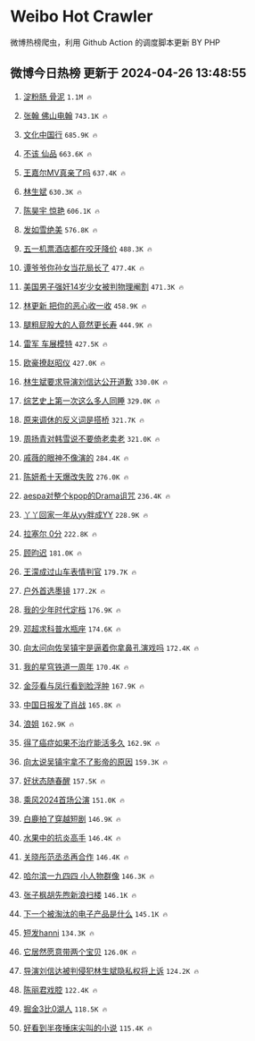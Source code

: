 # Weibo Hot Crawler 



微博热榜爬虫，利用 Github Action 的调度脚本更新 BY PHP 


## 微博今日热榜 更新于 2024-04-26 13:48:55 
1. [淀粉肠 骨泥](https://s.weibo.com/weibo?q=%E6%B7%80%E7%B2%89%E8%82%A0%20%E9%AA%A8%E6%B3%A5&t=31&band_rank=1&Refer=top) `1.1M 🔥` 

1. [张翰 佛山电翰](https://s.weibo.com/weibo?q=%E5%BC%A0%E7%BF%B0%20%E4%BD%9B%E5%B1%B1%E7%94%B5%E7%BF%B0&t=31&band_rank=2&Refer=top) `743.1K 🔥` 

1. [文化中国行](https://s.weibo.com/weibo?q=%23%E6%96%87%E5%8C%96%E4%B8%AD%E5%9B%BD%E8%A1%8C%23&t=31&band_rank=3&Refer=top) `685.9K 🔥` 

1. [不该 仙品](https://s.weibo.com/weibo?q=%E4%B8%8D%E8%AF%A5%20%E4%BB%99%E5%93%81&t=31&band_rank=4&Refer=top) `663.6K 🔥` 

1. [王嘉尔MV真亲了吗](https://s.weibo.com/weibo?q=%23%E7%8E%8B%E5%98%89%E5%B0%94MV%E7%9C%9F%E4%BA%B2%E4%BA%86%E5%90%97%23&t=31&band_rank=5&Refer=top) `637.4K 🔥` 

1. [林生斌](https://s.weibo.com/weibo?q=%E6%9E%97%E7%94%9F%E6%96%8C&t=31&band_rank=6&Refer=top) `630.3K 🔥` 

1. [陈昊宇 惊艳](https://s.weibo.com/weibo?q=%E9%99%88%E6%98%8A%E5%AE%87%20%E6%83%8A%E8%89%B3&t=31&band_rank=7&Refer=top) `606.1K 🔥` 

1. [发如雪绝美](https://s.weibo.com/weibo?q=%E5%8F%91%E5%A6%82%E9%9B%AA%E7%BB%9D%E7%BE%8E&t=31&band_rank=8&Refer=top) `576.8K 🔥` 

1. [五一机票酒店都在咬牙降价](https://s.weibo.com/weibo?q=%23%E4%BA%94%E4%B8%80%E6%9C%BA%E7%A5%A8%E9%85%92%E5%BA%97%E9%83%BD%E5%9C%A8%E5%92%AC%E7%89%99%E9%99%8D%E4%BB%B7%23&t=31&band_rank=9&Refer=top) `488.3K 🔥` 

1. [谭爷爷你孙女当花局长了](https://s.weibo.com/weibo?q=%23%E8%B0%AD%E7%88%B7%E7%88%B7%E4%BD%A0%E5%AD%99%E5%A5%B3%E5%BD%93%E8%8A%B1%E5%B1%80%E9%95%BF%E4%BA%86%23&t=31&band_rank=10&Refer=top) `477.4K 🔥` 

1. [美国男子强奸14岁少女被判物理阉割](https://s.weibo.com/weibo?q=%23%E7%BE%8E%E5%9B%BD%E7%94%B7%E5%AD%90%E5%BC%BA%E5%A5%B814%E5%B2%81%E5%B0%91%E5%A5%B3%E8%A2%AB%E5%88%A4%E7%89%A9%E7%90%86%E9%98%89%E5%89%B2%23&t=31&band_rank=11&Refer=top) `471.3K 🔥` 

1. [林更新 把你的恶心收一收](https://s.weibo.com/weibo?q=%E6%9E%97%E6%9B%B4%E6%96%B0%20%E6%8A%8A%E4%BD%A0%E7%9A%84%E6%81%B6%E5%BF%83%E6%94%B6%E4%B8%80%E6%94%B6&t=31&band_rank=12&Refer=top) `458.9K 🔥` 

1. [腿粗屁股大的人竟然更长寿](https://s.weibo.com/weibo?q=%23%E8%85%BF%E7%B2%97%E5%B1%81%E8%82%A1%E5%A4%A7%E7%9A%84%E4%BA%BA%E7%AB%9F%E7%84%B6%E6%9B%B4%E9%95%BF%E5%AF%BF%23&t=31&band_rank=13&Refer=top) `444.9K 🔥` 

1. [雷军 车展模特](https://s.weibo.com/weibo?q=%E9%9B%B7%E5%86%9B%20%E8%BD%A6%E5%B1%95%E6%A8%A1%E7%89%B9&t=31&band_rank=14&Refer=top) `427.5K 🔥` 

1. [欧豪撩赵昭仪](https://s.weibo.com/weibo?q=%23%E6%AC%A7%E8%B1%AA%E6%92%A9%E8%B5%B5%E6%98%AD%E4%BB%AA%23&t=31&band_rank=15&Refer=top) `427.0K 🔥` 

1. [林生斌要求导演刘信达公开道歉](https://s.weibo.com/weibo?q=%23%E6%9E%97%E7%94%9F%E6%96%8C%E8%A6%81%E6%B1%82%E5%AF%BC%E6%BC%94%E5%88%98%E4%BF%A1%E8%BE%BE%E5%85%AC%E5%BC%80%E9%81%93%E6%AD%89%23&t=31&band_rank=16&Refer=top) `330.0K 🔥` 

1. [综艺史上第一次这么多人同睡](https://s.weibo.com/weibo?q=%23%E7%BB%BC%E8%89%BA%E5%8F%B2%E4%B8%8A%E7%AC%AC%E4%B8%80%E6%AC%A1%E8%BF%99%E4%B9%88%E5%A4%9A%E4%BA%BA%E5%90%8C%E7%9D%A1%23&t=31&band_rank=17&Refer=top) `329.0K 🔥` 

1. [原来调休的反义词是搭桥](https://s.weibo.com/weibo?q=%23%E5%8E%9F%E6%9D%A5%E8%B0%83%E4%BC%91%E7%9A%84%E5%8F%8D%E4%B9%89%E8%AF%8D%E6%98%AF%E6%90%AD%E6%A1%A5%23&t=31&band_rank=18&Refer=top) `321.7K 🔥` 

1. [周扬青对韩雪说不要倚老卖老](https://s.weibo.com/weibo?q=%23%E5%91%A8%E6%89%AC%E9%9D%92%E5%AF%B9%E9%9F%A9%E9%9B%AA%E8%AF%B4%E4%B8%8D%E8%A6%81%E5%80%9A%E8%80%81%E5%8D%96%E8%80%81%23&t=31&band_rank=19&Refer=top) `321.0K 🔥` 

1. [戚薇的眼神不像演的](https://s.weibo.com/weibo?q=%E6%88%9A%E8%96%87%E7%9A%84%E7%9C%BC%E7%A5%9E%E4%B8%8D%E5%83%8F%E6%BC%94%E7%9A%84&t=31&band_rank=20&Refer=top) `284.4K 🔥` 

1. [陈妍希十天爆改失败](https://s.weibo.com/weibo?q=%23%E9%99%88%E5%A6%8D%E5%B8%8C%E5%8D%81%E5%A4%A9%E7%88%86%E6%94%B9%E5%A4%B1%E8%B4%A5%23&t=31&band_rank=21&Refer=top) `276.0K 🔥` 

1. [aespa对整个kpop的Drama诅咒](https://s.weibo.com/weibo?q=%23aespa%E5%AF%B9%E6%95%B4%E4%B8%AAkpop%E7%9A%84Drama%E8%AF%85%E5%92%92%23&t=31&band_rank=22&Refer=top) `236.4K 🔥` 

1. [丫丫回家一年从yy胖成YY](https://s.weibo.com/weibo?q=%23%E4%B8%AB%E4%B8%AB%E5%9B%9E%E5%AE%B6%E4%B8%80%E5%B9%B4%E4%BB%8Eyy%E8%83%96%E6%88%90YY%23&t=31&band_rank=23&Refer=top) `228.9K 🔥` 

1. [拉塞尔 0分](https://s.weibo.com/weibo?q=%E6%8B%89%E5%A1%9E%E5%B0%94%200%E5%88%86&t=31&band_rank=24&Refer=top) `222.8K 🔥` 

1. [顾昀迟](https://s.weibo.com/weibo?q=%E9%A1%BE%E6%98%80%E8%BF%9F&t=31&band_rank=25&Refer=top) `181.0K 🔥` 

1. [王濛成过山车表情判官](https://s.weibo.com/weibo?q=%23%E7%8E%8B%E6%BF%9B%E6%88%90%E8%BF%87%E5%B1%B1%E8%BD%A6%E8%A1%A8%E6%83%85%E5%88%A4%E5%AE%98%23&t=31&band_rank=26&Refer=top) `179.7K 🔥` 

1. [户外首选墨镜](https://s.weibo.com/weibo?q=%23%E6%88%B7%E5%A4%96%E9%A6%96%E9%80%89%E5%A2%A8%E9%95%9C%23&t=31&band_rank=27&Refer=top) `177.2K 🔥` 

1. [我的少年时代定档](https://s.weibo.com/weibo?q=%E6%88%91%E7%9A%84%E5%B0%91%E5%B9%B4%E6%97%B6%E4%BB%A3%E5%AE%9A%E6%A1%A3&t=31&band_rank=28&Refer=top) `176.9K 🔥` 

1. [邓超求科普水瓶座](https://s.weibo.com/weibo?q=%23%E9%82%93%E8%B6%85%E6%B1%82%E7%A7%91%E6%99%AE%E6%B0%B4%E7%93%B6%E5%BA%A7%23&t=31&band_rank=29&Refer=top) `174.6K 🔥` 

1. [向太问向佐吴镇宇是逼着你拿鼻孔演戏吗](https://s.weibo.com/weibo?q=%23%E5%90%91%E5%A4%AA%E9%97%AE%E5%90%91%E4%BD%90%E5%90%B4%E9%95%87%E5%AE%87%E6%98%AF%E9%80%BC%E7%9D%80%E4%BD%A0%E6%8B%BF%E9%BC%BB%E5%AD%94%E6%BC%94%E6%88%8F%E5%90%97%23&t=31&band_rank=30&Refer=top) `172.4K 🔥` 

1. [我的星穹铁道一周年](https://s.weibo.com/weibo?q=%23%E6%88%91%E7%9A%84%E6%98%9F%E7%A9%B9%E9%93%81%E9%81%93%E4%B8%80%E5%91%A8%E5%B9%B4%23&t=31&band_rank=31&Refer=top) `170.4K 🔥` 

1. [金莎看与凤行看到脸浮肿](https://s.weibo.com/weibo?q=%23%E9%87%91%E8%8E%8E%E7%9C%8B%E4%B8%8E%E5%87%A4%E8%A1%8C%E7%9C%8B%E5%88%B0%E8%84%B8%E6%B5%AE%E8%82%BF%23&t=31&band_rank=32&Refer=top) `167.9K 🔥` 

1. [中国日报发了肖战](https://s.weibo.com/weibo?q=%23%E4%B8%AD%E5%9B%BD%E6%97%A5%E6%8A%A5%E5%8F%91%E4%BA%86%E8%82%96%E6%88%98%23&t=31&band_rank=33&Refer=top) `165.8K 🔥` 

1. [浪姐](https://s.weibo.com/weibo?q=%E6%B5%AA%E5%A7%90&t=31&band_rank=34&Refer=top) `162.9K 🔥` 

1. [得了癌症如果不治疗能活多久](https://s.weibo.com/weibo?q=%23%E5%BE%97%E4%BA%86%E7%99%8C%E7%97%87%E5%A6%82%E6%9E%9C%E4%B8%8D%E6%B2%BB%E7%96%97%E8%83%BD%E6%B4%BB%E5%A4%9A%E4%B9%85%23&t=31&band_rank=35&Refer=top) `162.9K 🔥` 

1. [向太说吴镇宇拿不了影帝的原因](https://s.weibo.com/weibo?q=%23%E5%90%91%E5%A4%AA%E8%AF%B4%E5%90%B4%E9%95%87%E5%AE%87%E6%8B%BF%E4%B8%8D%E4%BA%86%E5%BD%B1%E5%B8%9D%E7%9A%84%E5%8E%9F%E5%9B%A0%23&t=31&band_rank=36&Refer=top) `159.3K 🔥` 

1. [好状态随春醒](https://s.weibo.com/weibo?q=%23%E5%A5%BD%E7%8A%B6%E6%80%81%E9%9A%8F%E6%98%A5%E9%86%92%23&t=31&band_rank=37&Refer=top) `157.5K 🔥` 

1. [乘风2024首场公演](https://s.weibo.com/weibo?q=%23%E4%B9%98%E9%A3%8E2024%E9%A6%96%E5%9C%BA%E5%85%AC%E6%BC%94%23&t=31&band_rank=38&Refer=top) `151.0K 🔥` 

1. [白鹿拍了穿越短剧](https://s.weibo.com/weibo?q=%E7%99%BD%E9%B9%BF%E6%8B%8D%E4%BA%86%E7%A9%BF%E8%B6%8A%E7%9F%AD%E5%89%A7&t=31&band_rank=39&Refer=top) `146.9K 🔥` 

1. [水果中的抗炎高手](https://s.weibo.com/weibo?q=%23%E6%B0%B4%E6%9E%9C%E4%B8%AD%E7%9A%84%E6%8A%97%E7%82%8E%E9%AB%98%E6%89%8B%23&t=31&band_rank=40&Refer=top) `146.4K 🔥` 

1. [关晓彤范丞丞再合作](https://s.weibo.com/weibo?q=%23%E5%85%B3%E6%99%93%E5%BD%A4%E8%8C%83%E4%B8%9E%E4%B8%9E%E5%86%8D%E5%90%88%E4%BD%9C%23&t=31&band_rank=41&Refer=top) `146.4K 🔥` 

1. [哈尔滨一九四四 小人物群像](https://s.weibo.com/weibo?q=%E5%93%88%E5%B0%94%E6%BB%A8%E4%B8%80%E4%B9%9D%E5%9B%9B%E5%9B%9B%20%E5%B0%8F%E4%BA%BA%E7%89%A9%E7%BE%A4%E5%83%8F&t=31&band_rank=42&Refer=top) `146.3K 🔥` 

1. [张子枫胡先煦新浪扫楼](https://s.weibo.com/weibo?q=%23%E5%BC%A0%E5%AD%90%E6%9E%AB%E8%83%A1%E5%85%88%E7%85%A6%E6%96%B0%E6%B5%AA%E6%89%AB%E6%A5%BC%23&t=31&band_rank=43&Refer=top) `146.1K 🔥` 

1. [下一个被淘汰的电子产品是什么](https://s.weibo.com/weibo?q=%23%E4%B8%8B%E4%B8%80%E4%B8%AA%E8%A2%AB%E6%B7%98%E6%B1%B0%E7%9A%84%E7%94%B5%E5%AD%90%E4%BA%A7%E5%93%81%E6%98%AF%E4%BB%80%E4%B9%88%23&t=31&band_rank=44&Refer=top) `145.1K 🔥` 

1. [短发hanni](https://s.weibo.com/weibo?q=%E7%9F%AD%E5%8F%91hanni&t=31&band_rank=45&Refer=top) `134.3K 🔥` 

1. [它居然愿意带两个宝贝](https://s.weibo.com/weibo?q=%E5%AE%83%E5%B1%85%E7%84%B6%E6%84%BF%E6%84%8F%E5%B8%A6%E4%B8%A4%E4%B8%AA%E5%AE%9D%E8%B4%9D&t=31&band_rank=46&Refer=top) `126.0K 🔥` 

1. [导演刘信达被判侵犯林生斌隐私权将上诉](https://s.weibo.com/weibo?q=%23%E5%AF%BC%E6%BC%94%E5%88%98%E4%BF%A1%E8%BE%BE%E8%A2%AB%E5%88%A4%E4%BE%B5%E7%8A%AF%E6%9E%97%E7%94%9F%E6%96%8C%E9%9A%90%E7%A7%81%E6%9D%83%E5%B0%86%E4%B8%8A%E8%AF%89%23&t=31&band_rank=47&Refer=top) `124.2K 🔥` 

1. [陈丽君戏腔](https://s.weibo.com/weibo?q=%E9%99%88%E4%B8%BD%E5%90%9B%E6%88%8F%E8%85%94&t=31&band_rank=48&Refer=top) `122.4K 🔥` 

1. [掘金3比0湖人](https://s.weibo.com/weibo?q=%23%E6%8E%98%E9%87%913%E6%AF%940%E6%B9%96%E4%BA%BA%23&t=31&band_rank=49&Refer=top) `118.5K 🔥` 

1. [好看到半夜捶床尖叫的小说](https://s.weibo.com/weibo?q=%23%E5%A5%BD%E7%9C%8B%E5%88%B0%E5%8D%8A%E5%A4%9C%E6%8D%B6%E5%BA%8A%E5%B0%96%E5%8F%AB%E7%9A%84%E5%B0%8F%E8%AF%B4%23&t=31&band_rank=50&Refer=top) `115.4K 🔥` 

